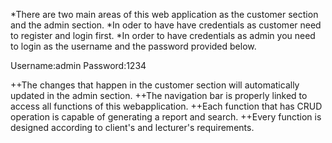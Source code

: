 *There are two main areas of this web application as the customer section and the admin section.
*In oder to have have credentials as customer need to register and login first.
*In order to have credentials as admin you need to login as the username and the password provided below.

Username:admin
Password:1234

++The changes that happen in the customer section will automatically updated in the admin section.
++The navigation bar is properly linked to access all functions of this webapplication.
++Each function that has CRUD operation is capable of generating a report and search.
++Every function is designed according to client's and lecturer's requirements.
